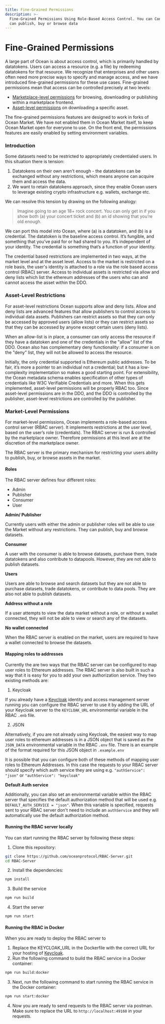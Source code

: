 ```yaml
---
title: Fine-Grained Permissions
description: >-
  Fine-Grained Permissions Using Role-Based Access Control. You can Control who
  can publish, buy or browse data
---
```


# Fine-Grained Permissions

A large part of Ocean is about access control, which is primarily handled by datatokens. Users can access a resource (e.g. a file) by redeeming datatokens for that resource. We recognize that enterprises and other users often need more precise ways to specify and manage access, and we have introduced fine-grained permissions for these use cases. Fine-grained permissions mean that access can be controlled precisely at two levels:

* [Marketplace-level permissions](fg-permissions.md#market-level-permissions) for browsing, downloading or publishing within a marketplace frontend.
* [Asset-level permissions](fg-permissions.md#asset-level-restrictions) on downloading a specific asset.

The fine-grained permissions features are designed to work in forks of Ocean Market. We have not enabled them in Ocean Market itself, to keep Ocean Market open for everyone to use. On the front end, the permissions features are easily enabled by setting environment variables.

### Introduction

Some datasets need to be restricted to appropriately credentialed users. In this situation there is tension:

1. Datatokens on their own aren’t enough - the datatokens can be exchanged without any restrictions, which means anyone can acquire them and access the data.
2. We want to retain datatokens approach, since they enable Ocean users to leverage existing crypto infrastructure e.g. wallets, exchange etc.

We can resolve this tension by drawing on the following analogy:

> Imagine going to an age 18+ rock concert. You can only get in if you show both (a) your concert ticket and (b) an id showing that you’re old enough.

We can port this model into Ocean, where (a) is a datatoken, and (b) is a credential. The datatoken is the baseline access control. It’s fungible, and something that you’ve paid for or had shared to you. It’s independent of your identity. The credential is something that’s a function of your identity.

The credential based restrictions are implemented in two ways, at the market level and at the asset level. Access to the market is restricted on a role basis, the user's identity is attached to a role via the role based access control (RBAC) server. Access to individual assets is restricted via allow and deny lists which list the ethereum addresses of the users who can and cannot access the asset within the DDO.

### Asset-Level Restrictions

For asset-level restrictions Ocean supports allow and deny lists. Allow and deny lists are advanced features that allow publishers to control access to individual data assets. Publishers can restrict assets so that they can only be accessed by approved users (allow lists) or they can restrict assets so that they can be accessed by anyone except certain users (deny lists).

When an allow-list is in place, a consumer can only access the resource if they have a datatoken and one of the credentials in the "allow" list of the DDO. Ocean also has complementary deny functionality: if a consumer is on the "deny" list, they will not be allowed to access the resource.

Initially, the only credential supported is Ethereum public addresses. To be fair, it’s more a pointer to an individual not a credential; but it has a low-complexity implementation so makes a good starting point. For extensibility, the Ocean metadata schema enables specification of other types of credentials like W3C Verifiable Credentials and more. When this gets implemented, asset-level permissions will be properly RBAC too. Since asset-level permissions are in the DDO, and the DDO is controlled by the publisher, asset-level restrictions are controlled by the publisher.

### Market-Level Permissions

For market-level permissions, Ocean implements a role-based access control server (RBAC server). It implements restrictions at the user level, based on the user’s role (credentials). The RBAC server is run & controlled by the marketplace owner. Therefore permissions at this level are at the discretion of the marketplace owner.

The RBAC server is the primary mechanism for restricting your users ability to publish, buy, or browse assets in the market.

#### Roles

The RBAC server defines four different roles:

* Admin
* Publisher
* Consumer
* User

**Admin/ Publisher**

Currently users with either the admin or publisher roles will be able to use the Market without any restrictions. They can publish, buy and browse datasets.

**Consumer**

A user with the consumer is able to browse datasets, purchase them, trade datatokens and also contribute to datapools. However, they are not able to publish datasets.

**Users**

Users are able to browse and search datasets but they are not able to purchase datasets, trade datatokens, or contribute to data pools. They are also not able to publish datasets.

**Address without a role**

If a user attempts to view the data market without a role, or without a wallet connected, they will not be able to view or search any of the datasets.

**No wallet connected**

When the RBAC server is enabled on the market, users are required to have a wallet connected to browse the datasets.

#### Mapping roles to addresses

Currently the are two ways that the RBAC server can be configured to map user roles to Ethereum addresses. The RBAC server is also built in such a way that it is easy for you to add your own authorization service. They two existing methods are:

1. Keycloak

If you already have a [Keycloak](https://www.keycloak.org/) identity and access management server running you can configure the RBAC server to use it by adding the URL of your Keycloak server to the `KEYCLOAK_URL` environmental variable in the RBAC `.enb` file.

2. JSON

Alternatively, if you are not already using Keycloak, the easiest way to map user roles to ethereum addresses is in a JSON object that is saved as the `JSON_DATA` environmental variable in the RBAC `.env` file. There is an example of the format required for this JSON object in `.example.env`

It is possible that you can configure both of these methods of mapping user roles to Ethereum Addresses. In this case the requests to your RBAC server should specify which auth service they are using e.g. `"authService": "json"` or `"authService": "keycloak"`

**Default Auth service**

Additionally, you can also set an environmental variable within the RBAC server that specifies the default authorization method that will be used e.g. `DEFAULT_AUTH_SERVICE = "json"`. When this variable is specified, requests sent to your RBAC server don't need to include an `authService` and they will automatically use the default authorization method.

#### Running the RBAC server locally

You can start running the RBAC server by following these steps:

1. Clone this repository:

```Bash
git clone https://github.com/oceanprotocol/RBAC-Server.git
cd RBAC-Server
```

2. Install the dependencies:

```Bash
npm install
```

3. Build the service

```Bash
npm run build
```

4. Start the server

```Bash
npm run start
```

#### Running the RBAC in Docker

When you are ready to deploy the RBAC server to

1. Replace the KEYCLOAK\_URL in the Dockerfile with the correct URL for your hosting of [Keycloak](https://www.keycloak.org/).
2. Run the following command to build the RBAC service in a Docker container:

```Bash
npm run build:docker
```

3. Next, run the following command to start running the RBAC service in the Docker container:

```Bash
npm run start:docker
```

4. Now you are ready to send requests to the RBAC server via postman. Make sure to replace the URL to `http://localhost:49160` in your requests.
